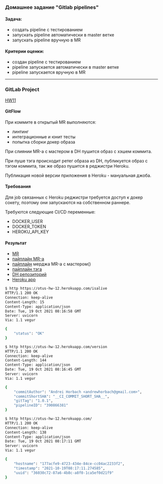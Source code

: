 ### Домашнее задание "Gitlab pipelines"
#### Задача:
- создать pipeline с тестированием
- запускать pipeline автоматически в master ветке
- запускать pipeline вручную в MR
#### Критерии оценки:
- создан pipeline с тестированием
- pipeline запускается автоматически в master ветке
- pipeline запускается вручную в MR
---
### GitLab Project

[HW11](https://gitlab.com/otus_base_python/homework_11)

#### GitFlow

При коммите в открытый MR выполняются:
- линтинг
- интеграционные и юнит тесты
- попытка сборки докер образа

При слиянии MR-а с мастером в DH пушится образ с хэшем коммита.

При пуше тэга происходит ретег образа из DH, публикуется образ с тэгом коммита, так же образ пушится в реджистри Heroku.

Публикация новой версии приложения в Heroku - мануальная джоба.

#### Требования

Для job связанных с Heroku реджистри требуется доступ к докер сокету, поэтому они запускаются на собственном раннере.

Требуются следующие CI/CD переменные:
- DOCKER_USER
- DOCKER_TOKEN
- HEROKU_API_KEY

#### Результат
- [MR](https://gitlab.com/otus_base_python/homework_11/-/merge_requests/1)
- [пайплайн MR-а](https://gitlab.com/otus_base_python/homework_11/-/pipelines/390865015)
- [пайплайн](https://gitlab.com/otus_base_python/homework_11/-/pipelines/390866381) мерджа MR-а с мастером()
- [пайплайн тэга](https://gitlab.com/otus_base_python/homework_11/-/pipelines/390867096)
- [DH репозиторий](https://hub.docker.com/repository/docker/karmawow/fastapi)
- [Heroku app](https://otus-hw-12.herokuapp.com/)

```bash
$ http https://otus-hw-12.herokuapp.com/isalive
HTTP/1.1 200 OK
Connection: keep-alive
Content-Length: 15
Content-Type: application/json
Date: Tue, 19 Oct 2021 08:16:58 GMT
Server: uvicorn
Via: 1.1 vegur

{
    "status": "OK"
}

$ http https://otus-hw-12.herokuapp.com/version
HTTP/1.1 200 OK
Connection: keep-alive
Content-Length: 144
Content-Type: application/json
Date: Tue, 19 Oct 2021 08:16:45 GMT
Server: uvicorn
Via: 1.1 vegur

{
    "commitAuthor": "Andrei Horbach <andrewhorbach@gmail.com>",
    "commitShortSHA": "__CI_COMMIT_SHORT_SHA__",
    "gitTag": "1.0.1",
    "pipelineID": "390866381"
}

$ http https://otus-hw-12.herokuapp.com/
HTTP/1.1 200 OK
Connection: keep-alive
Content-Length: 138
Content-Type: application/json
Date: Tue, 19 Oct 2021 08:17:11 GMT
Server: uvicorn
Via: 1.1 vegur

{
    "hostname": "177acfe9-4723-434e-84ce-cc04ac2233f2",
    "timestamp": "2021-10-19T08:17:11.274585",
    "uuid": "36030c72-87a6-4b8c-a8f0-1ca5ef0d21f9"
}
```

